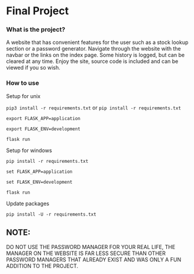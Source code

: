 # Final Project
### What is the project?
A website that has convenient features for the user such as a stock lookup section or a password generator.
Navigate through the website with the navbar or the links on the index page. Some history is logged, 
but can be cleared at any time. Enjoy the site, source code is included and can be viewed if you so wish.

### How to use
Setup for unix

`pip3 install -r requirements.txt` or `pip install -r requirements.txt`

`export FLASK_APP=application`

`export FLASK_ENV=development`

`flask run`

Setup for windows

`pip install -r requirements.txt`

`set FLASK_APP=application`

`set FLASK_ENV=development`

`flask run`

Update packages

`pip install -U -r requirements.txt`

## NOTE:
DO NOT USE THE PASSWORD MANAGER FOR YOUR REAL LIFE, THE MANAGER ON THE WEBSITE IS FAR LESS SECURE THAN OTHER PASSWORD MANAGERS THAT ALREADY EXIST AND WAS ONLY A FUN ADDITION TO THE PROJECT.